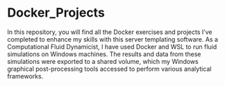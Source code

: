 # Docker_Projects
In this repository, you will find all the Docker exercises and projects I’ve completed to enhance my skills with this server templating software.
As a Computational Fluid Dynamicist, I have used Docker and WSL to run fluid simulations on Windows machines. The results and data from these simulations were exported to a shared volume, which my Windows graphical post-processing tools accessed to perform various analytical frameworks.
